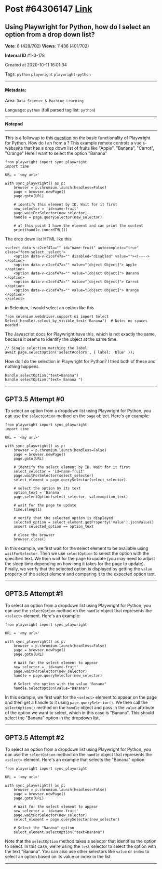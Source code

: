 
# Post \#64306147 [Link](https://stackoverflow.com/questions/64306147/)

## Using Playwright for Python, how do I select an option from a drop down list?

**Vote**: 8 (428/702) **Views**: 11436 (401/702) 

**Internal ID** \#1-3-178

Created at 2020-10-11 16:01:34

Tags: `python` `playwright` `playwright-python`

----------

#### Metadata:

Area: `Data Science & Machine Learning`

Language: `python` (full parsed tag list: `python`)

----------

**Notepad**


----------

This is a followup to this [question](https://stackoverflow.com/questions/64303326/using-playwright-for-python-how-do-i-select-or-find-an-element) on the basic functionality of Playwright for Python.
How do I  an  from a ?
This example remote controls a vuejs-webseite that has a drop down list of fruits like "Apple", "Banana", "Carrot", "Orange"
Here I want to select the option "Banana"
```
from playwright import sync_playwright
import time

URL = '<my url>'

with sync_playwright() as p:
    browser = p.chromium.launch(headless=False)
    page = browser.newPage()
    page.goto(URL)

    # identify this element by ID. Wait for it first
    new_selector = 'id=name-fruit'
    page.waitForSelector(new_selector)
    handle = page.querySelector(new_selector)

    # at this point I have the element and can print the content
    print(handle.innerHTML())
```

The drop down list HTML like this
```
<select data-v-c2cef47a="" id="name-fruit" autocomplete="true" class="form-select__select">
    <option data-v-c2cef47a="" disabled="disabled" value=""><!----></option>
    <option data-v-c2cef47a="" value="[object Object]"> Apple </option>
    <option data-v-c2cef47a="" value="[object Object]"> Banana </option>
    <option data-v-c2cef47a="" value="[object Object]"> Carrot </option>
    <option data-v-c2cef47a="" value="[object Object]"> Orange </option> 
</select>
```

in Selenium, I would select an option like this
```
from selenium.webdriver.support.ui import Select
Select(handle).select_by_visible_text('Banana')  # Note: no spaces needed!
```

The Javascript docs for Playwright have this, which is not exactly the same, because it seems to identify the object at the same time.
```
// Single selection matching the label
await page.selectOption('select#colors', { label: 'Blue' });
```

How do I do the selection in Playwright for Python?
I tried both of these and nothing happens.
```
handle.selectOption("text=Banana") 
handle.selectOption("text= Banana ")
```



----------
        
## GPT3.5 Attempt \#0

To select an option from a dropdown list using Playwright for Python, you can use the `selectOption` method on the `page` object. Here's an example:

```
from playwright import sync_playwright
import time

URL = '<my url>'

with sync_playwright() as p:
    browser = p.chromium.launch(headless=False)
    page = browser.newPage()
    page.goto(URL)

    # identify the select element by ID. Wait for it first
    select_selector = 'id=name-fruit'
    page.waitForSelector(select_selector)
    select_element = page.querySelector(select_selector)

    # select the option by its text
    option_text = 'Banana'
    page.selectOption(select_selector, value=option_text)

    # wait for the page to update
    time.sleep(1)

    # verify that the selected option is displayed
    selected_option = select_element.getProperty('value').jsonValue()
    assert selected_option == option_text

    # close the browser
    browser.close()
```

In this example, we first wait for the select element to be available using `waitForSelector`. Then we use `selectOption` to select the option with the specified text. We then wait for the page to update (you may need to adjust the sleep time depending on how long it takes for the page to update). Finally, we verify that the selected option is displayed by getting the `value` property of the select element and comparing it to the expected option text.

--------

## GPT3.5 Attempt \#1

To select an option from a dropdown list using Playwright for Python, you can use the `selectOption` method on the `handle` object that represents the `<select>` element. Here's an example:

```
from playwright import sync_playwright

URL = '<my url>'

with sync_playwright() as p:
    browser = p.chromium.launch(headless=False)
    page = browser.newPage()
    page.goto(URL)

    # Wait for the select element to appear
    new_selector = 'id=name-fruit'
    page.waitForSelector(new_selector)
    handle = page.querySelector(new_selector)

    # Select the option with the value "Banana"
    handle.selectOption(value="Banana")
```

In this example, we first wait for the `<select>` element to appear on the page and then get a handle to it using `page.querySelector()`. We then call the `selectOption()` method on the `handle` object and pass in the `value` attribute of the option we want to select, which in this case is "Banana". This should select the "Banana" option in the dropdown list.

--------

## GPT3.5 Attempt \#2

To select an option from a dropdown list using Playwright for Python, you can use the `selectOption` method on the `handle` object that represents the `<select>` element. Here's an example that selects the "Banana" option:

```
from playwright import sync_playwright

URL = '<my url>'

with sync_playwright() as p:
    browser = p.chromium.launch(headless=False)
    page = browser.newPage()
    page.goto(URL)

    # Wait for the select element to appear
    new_selector = 'id=name-fruit'
    page.waitForSelector(new_selector)
    select_element = page.querySelector(new_selector)

    # Select the "Banana" option
    select_element.selectOption("text=Banana")
```

Note that the `selectOption` method takes a selector that identifies the option to select. In this case, we're using the `text` selector to select the option with the text "Banana". You can also use other selectors like `value` or `index` to select an option based on its value or index in the list.

--------
